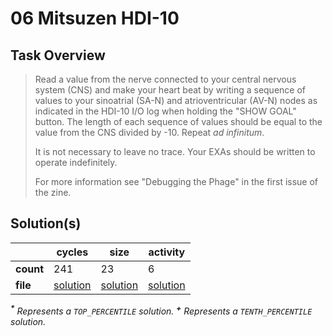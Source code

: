 # 06 Mitsuzen HDI-10

## Task Overview

> Read a value from the nerve connected to your central nervous system (CNS) and make your heart beat by writing a sequence of values to your sinoatrial (SA-N) and atrioventricular (AV-N) nodes as indicated in the HDI-10 I/O log when holding the "SHOW GOAL" button. The length of each sequence of values should be equal to the value from the CNS divided by -10. Repeat _ad infinitum_.
>
> It is not necessary to leave no trace. Your EXAs should be written to operate indefinitely.
>
> For more information see "Debugging the Phage" in the first issue of the zine.

## Solution(s)

|           | cycles                    | size                    | activity                    |
| --------- | ------------------------- | ----------------------- | --------------------------- |
| **count** | 241                       | 23                      | 6                           |
| **file**  | [solution](cycles/XA.exa) | [solution](size/XA.exa) | [solution](activity/XA.exa) |

_<sup>**\***</sup> Represents a `TOP_PERCENTILE` solution._
_<sup>**\+**</sup> Represents a `TENTH_PERCENTILE` solution._

